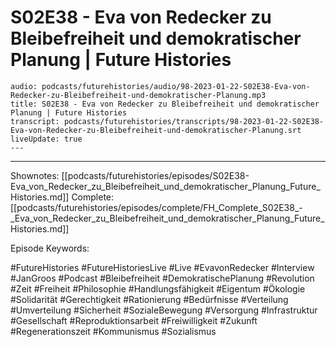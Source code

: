 # S02E38 - Eva von Redecker zu Bleibefreiheit und demokratischer Planung | Future Histories

```audio-note
audio: podcasts/futurehistories/audio/98-2023-01-22-S02E38-Eva-von-Redecker-zu-Bleibefreiheit-und-demokratischer-Planung.mp3
title: S02E38 - Eva von Redecker zu Bleibefreiheit und demokratischer Planung | Future Histories
transcript: podcasts/futurehistories/transcripts/98-2023-01-22-S02E38-Eva-von-Redecker-zu-Bleibefreiheit-und-demokratischer-Planung.srt
liveUpdate: true
---

```
---

Shownotes: [[podcasts/futurehistories/episodes/S02E38-Eva_von_Redecker_zu_Bleibefreiheit_und_demokratischer_Planung_Future_Histories.md]]
Complete: [[podcasts/futurehistories/episodes/complete/FH_Complete_S02E38_-_Eva_von_Redecker_zu_Bleibefreiheit_und_demokratischer_Planung_Future_Histories.md]]


Episode Keywords:

#FutureHistories #FutureHistoriesLive #Live #EvavonRedecker #Interview #JanGroos #Podcast #Bleibefreiheit #DemokratischePlanung #Revolution #Zeit #Freiheit #Philosophie #Handlungsfähigkeit #Eigentum #Ökologie #Solidarität #Gerechtigkeit #Rationierung #Bedürfnisse #Verteilung #Umverteilung #Sicherheit #SozialeBewegung #Versorgung #Infrastruktur #Gesellschaft #Reproduktionsarbeit #Freiwilligkeit #Zukunft #Regenerationszeit #Kommunismus #Sozialismus
